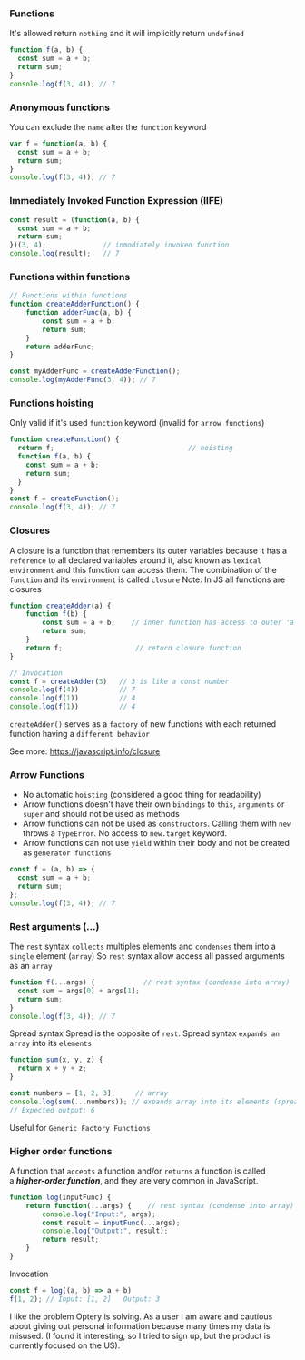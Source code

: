 
### Functions
It's allowed return `nothing` and it will implicitly return `undefined`
```javascript
function f(a, b) {
  const sum = a + b;
  return sum;
}
console.log(f(3, 4)); // 7
```


### Anonymous functions
You can exclude the `name` after the `function` keyword
```javascript
var f = function(a, b) {
  const sum = a + b;
  return sum;
}
console.log(f(3, 4)); // 7
```


### Immediately Invoked Function Expression (IIFE)
```javascript
const result = (function(a, b) {
  const sum = a + b;
  return sum;
})(3, 4);              // inmodiately invoked function
console.log(result);   // 7
```

### Functions within functions

```js
// Functions within functions
function createAdderFunction() {
	function adderFunc(a, b) {
		const sum = a + b;
		return sum;
	}
	return adderFunc;
}

const myAdderFunc = createAdderFunction();
console.log(myAdderFunc(3, 4)); // 7
```


### Functions hoisting
Only valid if it's used `function` keyword (invalid for `arrow functions`)

```javascript
function createFunction() {
  return f;                                 // hoisting
  function f(a, b) {
    const sum = a + b;
    return sum;
  }
}
const f = createFunction();
console.log(f(3, 4)); // 7
```

### Closures
A closure is a function that remembers its outer variables because it has a `reference` to all declared variables around it, also known as `lexical environment` and this function can access them.
The combination of the `function` and its `environment` is called `closure`
Note: In JS all functions are closures

```js
function createAdder(a) {
	function f(b) {
		const sum = a + b;    // inner function has access to outer 'a'
		return sum;
	}
	return f;                  // return closure function
}

// Invocation
const f = createAdder(3)   // 3 is like a const number
console.log(f(4))          // 7
console.log(f(1))          // 4
console.log(f(1))          // 4
```

`createAdder()` serves as a `factory` of new functions with each returned function having a `different behavior`

See more: https://javascript.info/closure

### Arrow Functions
- No automatic `hoisting` (considered a good thing for readability)
- Arrow functions doesn't have their own `bindings` to `this`, `arguments` or `super` and should not be used as methods
- Arrow functions can not be used as `constructors`. Calling them with `new` throws a `TypeError`. No access to `new.target` keyword.
- Arrow functions can not use `yield` within their body and not be created as `generator functions`
```javascript
const f = (a, b) => {
  const sum = a + b;
  return sum;
};
console.log(f(3, 4)); // 7
```


### Rest arguments (...)
The `rest` syntax `collects` multiples elements and `condenses` them into a `single` element (`array`)
So `rest` syntax allow access all passed arguments as an `array`

```javascript
function f(...args) {            // rest syntax (condense into array)
  const sum = args[0] + args[1];
  return sum;
}
console.log(f(3, 4)); // 7
```

Spread syntax
Spread is the opposite of `rest`.  Spread syntax `expands an array`  into its `elements`
```js
function sum(x, y, z) {
  return x + y + z;
}

const numbers = [1, 2, 3];     // array
console.log(sum(...numbers)); // expands array into its elements (spread)
// Expected output: 6
```

Useful for `Generic Factory Functions`

### Higher order functions
A function that `accepts` a function and/or `returns` a function is called a _**higher-order function**_, and they are very common in JavaScript.
```js
function log(inputFunc) {
	return function(...args) {    // rest syntax (condense into array)
		console.log("Input:", args);
		const result = inputFunc(...args);
		console.log("Output:", result);
		return result;
	}
}
```

Invocation
```js
const f = log((a, b) => a + b)
f(1, 2); // Input: [1, 2]   Output: 3
```


I like the problem Optery is solving. As a user I am aware and cautious about giving out personal information because many times my data is misused. (I found it interesting, so I tried to sign up, but the product is currently focused on the US).
